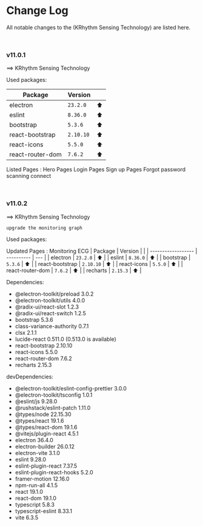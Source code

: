 # Change Log

All notable changes to the  (KRhythm Sensing Technology) are listed here.

<br>

### v11.0.1

 ==> KRhythm Sensing Technology 



Used packages:

| Package            | Version    |     |
| ------------------ | ---------- | --- |
| electron           | `23.2.0`   | ⬆️  |
| eslint             | `8.36.0`   | ⬆️  |
| bootstrap          | `5.3.6`    | ⬆️  |
| react-bootstrap    | `2.10.10`  | ⬆️  |
| react-icons        | `5.5.0`    | ⬆️  |
| react-router-dom   | `7.6.2`    | ⬆️  |


 Listed Pages : 
    Hero Pages
    Login Pages
    Sign up Pages
    Forgot password
    scanning
    connect

<br>


### v11.0.2

 ==> KRhythm Sensing Technology 

    upgrade the monitoring graph


Used packages:

 Updated Pages : 
    Monitoring ECG
| Package            | Version    |     |
| ------------------ | ---------- | --- |
| electron           | `23.2.0`   | ⬆️  |
| eslint             | `8.36.0`   | ⬆️  |
| bootstrap          | `5.3.6`    | ⬆️  |
| react-bootstrap    | `2.10.10`  | ⬆️  |
| react-icons        | `5.5.0`    | ⬆️  |
| react-router-dom   | `7.6.2`    | ⬆️  |
| recharts           | `2.15.3`   | ⬆️  |

Dependencies:
+ @electron-toolkit/preload 3.0.2
+ @electron-toolkit/utils 4.0.0
+ @radix-ui/react-slot 1.2.3
+ @radix-ui/react-switch 1.2.5
+ bootstrap 5.3.6
+ class-variance-authority 0.7.1
+ clsx 2.1.1
+ lucide-react 0.511.0 (0.513.0 is available)
+ react-bootstrap 2.10.10
+ react-icons 5.5.0
+ react-router-dom 7.6.2
+ recharts 2.15.3


devDependencies:
+ @electron-toolkit/eslint-config-prettier 3.0.0
+ @electron-toolkit/tsconfig 1.0.1
+ @eslint/js 9.28.0
+ @rushstack/eslint-patch 1.11.0
+ @types/node 22.15.30
+ @types/react 19.1.6
+ @types/react-dom 19.1.6
+ @vitejs/plugin-react 4.5.1
+ electron 36.4.0
+ electron-builder 26.0.12
+ electron-vite 3.1.0
+ eslint 9.28.0
+ eslint-plugin-react 7.37.5
+ eslint-plugin-react-hooks 5.2.0
+ framer-motion 12.16.0
+ npm-run-all 4.1.5
+ react 19.1.0
+ react-dom 19.1.0
+ typescript 5.8.3
+ typescript-eslint 8.33.1
+ vite 6.3.5


<br>

